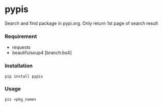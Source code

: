 # pypis
Search and find package in pypi.org. Only return 1st page of search result

### Requirement
- requests
- beautifulsoup4 [branch:bs4]

### Installation
```pip install pypis```

### Usage
```pis <pkg_name>```
